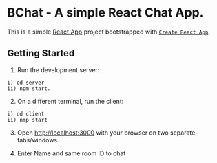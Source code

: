 # BChat - A simple React Chat App.
This is a simple [React App](https://reactjs.org/) project bootstrapped with [`Create React App`](https://create-react-app.dev/).

## Getting Started

1) Run the development server: 

```
i) cd server
ii) npm start.
```


2) On a different terminal, run the client:

```
i) cd client
ii) nmp start
```

3) Open [http://localhost:3000](http://localhost:3000) with your browser on two separate tabs/windows.

4) Enter Name and same room ID to chat




